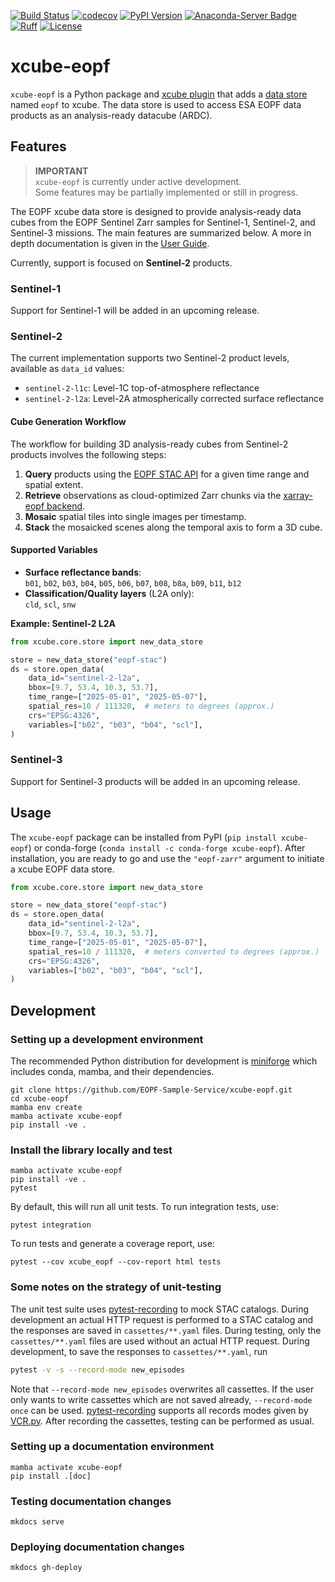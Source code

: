 [![Build Status](https://github.com/EOPF-Sample-Service/xcube-eopf/actions/workflows/unit-tests.yml/badge.svg?branch=main)](https://github.com/EOPF-Sample-Service/xcube-eopf/actions)
[![codecov](https://codecov.io/gh/EOPF-Sample-Service/xcube-eopf/branch/main/graph/badge.svg)](https://codecov.io/gh/EOPF-Sample-Service/xcube-eopf)
[![PyPI Version](https://img.shields.io/pypi/v/xcube-eopf)](https://pypi.org/project/xcube-eopf/)
[![Anaconda-Server Badge](https://anaconda.org/conda-forge/xcube-eopf/badges/version.svg)](https://anaconda.org/conda-forge/xcube-eopf)
[![Ruff](https://img.shields.io/endpoint?url=https://raw.githubusercontent.com/charliermarsh/ruff/main/assets/badge/v0.json)](https://github.com/charliermarsh/ruff)
[![License](https://anaconda.org/conda-forge/xcube-eopf/badges/license.svg)](https://anaconda.org/conda-forge/xcube-eopf)


# xcube-eopf

`xcube-eopf` is a Python package and [xcube plugin](https://xcube.readthedocs.io/en/latest/plugins.html) that adds a [data store](https://xcube.readthedocs.io/en/latest/api.html#data-store-framework)
named `eopf` to xcube. The data store is used to access ESA EOPF data products as an 
analysis-ready datacube (ARDC).

## Features

> **IMPORTANT**  
> `xcube-eopf` is currently under active development.  
> Some features may be partially implemented or still in progress.

The EOPF xcube data store is designed to provide analysis-ready data cubes from the 
EOPF Sentinel Zarr samples for Sentinel-1, Sentinel-2, and Sentinel-3 missions. The
main features are summarized below. A more in depth documentation is given in the 
[User Guide](guide.md). 

Currently, support is focused on **Sentinel-2** products.


### Sentinel-1

Support for Sentinel-1 will be added in an upcoming release.


### Sentinel-2

The current implementation supports two Sentinel-2 product levels, available as 
`data_id` values:

- `sentinel-2-l1c`: Level-1C top-of-atmosphere reflectance
- `sentinel-2-l2a`: Level-2A atmospherically corrected surface reflectance

#### Cube Generation Workflow

The workflow for building 3D analysis-ready cubes from Sentinel-2 products involves 
the following steps:

1. **Query** products using the [EOPF STAC API](https://stac.browser.user.eopf.eodc.eu/) for a given time range and 
   spatial extent.
2. **Retrieve** observations as cloud-optimized Zarr chunks via the 
   [xarray-eopf backend](https://eopf-sample-service.github.io/xarray-eopf/).
3. **Mosaic** spatial tiles into single images per timestamp.
4. **Stack** the mosaicked scenes along the temporal axis to form a 3D cube.

#### Supported Variables

- **Surface reflectance bands**:  
  `b01`, `b02`, `b03`, `b04`, `b05`, `b06`, `b07`, `b08`, `b8a`, `b09`, `b11`, `b12`
- **Classification/Quality layers** (L2A only):  
  `cld`, `scl`, `snw`

**Example: Sentinel-2 L2A**
```python
from xcube.core.store import new_data_store

store = new_data_store("eopf-stac")
ds = store.open_data(
    data_id="sentinel-2-l2a",
    bbox=[9.7, 53.4, 10.3, 53.7],
    time_range=["2025-05-01", "2025-05-07"],
    spatial_res=10 / 111320,  # meters to degrees (approx.)
    crs="EPSG:4326",
    variables=["b02", "b03", "b04", "scl"],
)
```

### Sentinel-3

Support for Sentinel-3 products will be added in an upcoming release.



## Usage

The `xcube-eopf` package can be installed from PyPI (`pip install xcube-eopf`)
or conda-forge (`conda install -c conda-forge xcube-eopf`).
After installation, you are ready to go and use the `"eopf-zarr"` argument to initiate 
a xcube EOPF data store.

```python
from xcube.core.store import new_data_store

store = new_data_store("eopf-stac")
ds = store.open_data(
    data_id="sentinel-2-l2a",
    bbox=[9.7, 53.4, 10.3, 53.7],
    time_range=["2025-05-01", "2025-05-07"],
    spatial_res=10 / 111320,  # meters converted to degrees (approx.)
    crs="EPSG:4326",
    variables=["b02", "b03", "b04", "scl"],
)
```

## Development

### Setting up a development environment

The recommended Python distribution for development is 
[miniforge](https://conda-forge.org/download/) which includes 
conda, mamba, and their dependencies.

```shell
git clone https://github.com/EOPF-Sample-Service/xcube-eopf.git
cd xcube-eopf
mamba env create
mamba activate xcube-eopf
pip install -ve .
```

### Install the library locally and test

```shell
mamba activate xcube-eopf
pip install -ve .
pytest
```
By default, this will run all unit tests. To run integration tests, use:  

```shell
pytest integration
```

To run tests and generate a coverage report, use:

```shell
pytest --cov xcube_eopf --cov-report html tests
```

### Some notes on the strategy of unit-testing

The unit test suite uses [pytest-recording](https://pypi.org/project/pytest-recording/)
to mock STAC catalogs. During development an actual HTTP request is performed
to a STAC catalog and the responses are saved in `cassettes/**.yaml` files.
During testing, only the `cassettes/**.yaml` files are used without an actual
HTTP request. During development, to save the responses to `cassettes/**.yaml`, run

```bash
pytest -v -s --record-mode new_episodes
```
Note that `--record-mode new_episodes` overwrites all cassettes. If the user only
wants to write cassettes which are not saved already, `--record-mode once` can be used.
[pytest-recording](https://pypi.org/project/pytest-recording/) supports all records modes given by [VCR.py](https://vcrpy.readthedocs.io/en/latest/usage.html#record-modes).
After recording the cassettes, testing can be performed as usual.


### Setting up a documentation environment

```shell
mamba activate xcube-eopf
pip install .[doc]
```

### Testing documentation changes

```shell
mkdocs serve
```

### Deploying documentation changes

```shell
mkdocs gh-deploy
```
